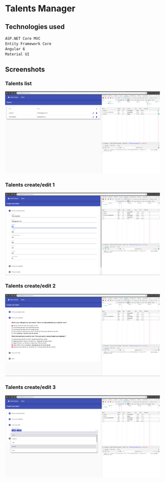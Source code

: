 # Talents Manager

## Technologies used
```sh
ASP.NET Core MVC
Entity Framework Core
Angular 6
Material UI
```
## Screenshots
### Talents list
[![Talents list](https://github.com/leonardohof/talents-manager/raw/master/prints/print-01.png)](https://github.com/leonardohof/talents-manager/raw/master/prints/print-01.png)

### Talents create/edit 1
[![Talents create/edit 1](https://github.com/leonardohof/talents-manager/raw/master/prints/print-02.png)](https://github.com/leonardohof/talents-manager/raw/master/prints/print-02.png)

### Talents create/edit 2
[![Talents create/edit 2](https://github.com/leonardohof/talents-manager/raw/master/prints/print-03.png)](https://github.com/leonardohof/talents-manager/raw/master/prints/print-03.png)

### Talents create/edit 3
[![Talents create/edit 3](https://github.com/leonardohof/talents-manager/raw/master/prints/print-04.png)](https://github.com/leonardohof/talents-manager/raw/master/prints/print-04.png)